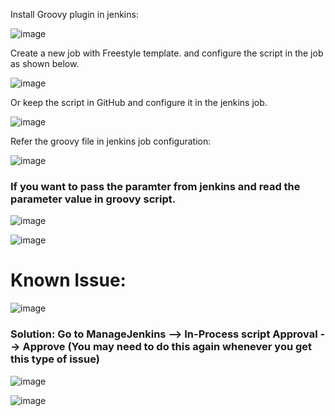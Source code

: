 
Install Groovy plugin in jenkins:

![image](https://user-images.githubusercontent.com/24622526/43383223-e1234d98-93c9-11e8-944e-3766bfa39952.png)

Create a new job with Freestyle template. and configure the script in the job as shown below.

![image](https://user-images.githubusercontent.com/24622526/43383336-34855044-93ca-11e8-91fb-82a9adbefa0e.png)

Or keep the script in GitHub and configure it in the jenkins job.

![image](https://user-images.githubusercontent.com/24622526/43383731-6e588b78-93cb-11e8-8294-b1e47ebc0be7.png)

Refer the groovy file in jenkins job configuration:

![image](https://user-images.githubusercontent.com/24622526/43383756-7fdc66bc-93cb-11e8-8767-15868b4978b4.png)

### If you want to pass the paramter from jenkins and read the parameter value in groovy script.

![image](https://user-images.githubusercontent.com/24622526/43384336-44fc229c-93cd-11e8-8b0a-9fb1f7f85691.png)

![image](https://user-images.githubusercontent.com/24622526/43384260-005c77cc-93cd-11e8-89e8-e0ac96b94291.png)

# Known Issue:

![image](https://user-images.githubusercontent.com/24622526/43384417-859cff4c-93cd-11e8-808c-c5a3ebb1b805.png)

### Solution: Go to ManageJenkins --> In-Process script Approval --> Approve (You may need to do this again whenever you get this type of issue)

![image](https://user-images.githubusercontent.com/24622526/43384466-aa911ac2-93cd-11e8-98bc-107e5ce645dc.png)

![image](https://user-images.githubusercontent.com/24622526/43384507-c5319ee2-93cd-11e8-83bf-08c2d304238e.png)




